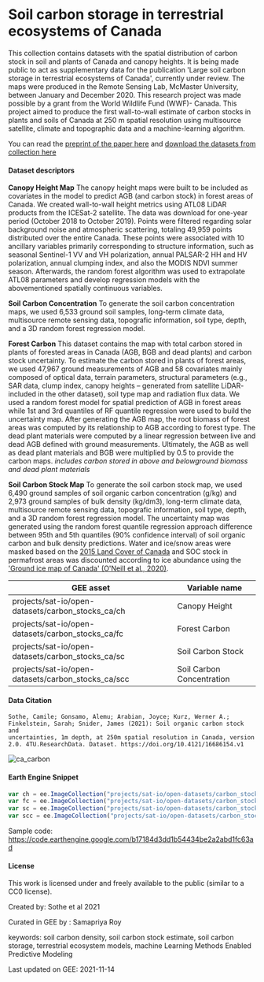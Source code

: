 # Soil carbon storage in terrestrial ecosystems of Canada

This collection contains datasets with the spatial distribution of carbon stock in soil and plants of Canada and canopy heights. It is being made public to act as supplementary data for the publication 'Large soil carbon storage in terrestrial ecosystems of Canada', currently under review.
The maps were produced in the Remote Sensing Lab, McMaster University, between January and December 2020. This research project was made possible by a grant from the World Wildlife Fund (WWF)- Canada. This project aimed to produce the first wall-to-wall estimate of carbon stocks in plants and soils of Canada at 250 m spatial resolution using multisource satellite, climate and topographic data and a machine-learning algorithm.

You can read the [preprint of the paper here](https://www.essoar.org/doi/10.1002/essoar.10507117.2) and [download the datasets from collection here](https://data.4tu.nl/collections/Carbon_storage_and_distribution_in_terrestrial_ecosystems_of_Canada/5421810)

#### Dataset descriptors

**Canopy Height Map**
The canopy height maps were built to be included as covariates in the model to predict AGB (and carbon stock) in forest areas of Canada. We created wall-to-wall height metrics using ATL08 LiDAR products from the ICESat-2 satellite. The data was download for one-year period (October 2018 to October 2019). Points were filtered regarding solar background noise and atmospheric scattering, totaling 49,959 points distributed over the entire Canada. These points were associated with 10 ancillary variables primarily corresponding to structure information, such as seasonal Sentinel-1 VV and VH polarization, annual PALSAR-2 HH and HV polarization, annual clumping index, and also the MODIS NDVI summer season. Afterwards, the random forest algorithm was used to extrapolate ATL08 parameters and develop regression models with the abovementioned spatially continuous variables.

**Soil Carbon Concentration**
To generate the soil carbon concentration maps, we used 6,533 ground soil samples, long-term climate data, multisource remote sensing data, topografic information, soil type, depth, and a 3D random forest regression model.

**Forest Carbon**
This dataset contains the map with total carbon stored in plants of forested areas in Canada (AGB, BGB and dead plants) and carbon stock uncertainty. To estimate the carbon stored in plants of forest areas, we used 47,967 ground measurements of AGB and 58 covariates mainly composed of optical data, terrain parameters, structural parameters (e.g., SAR data, clump index, canopy heights – generated from satellite LiDAR- included in the other dataset), soil type map and radiation flux data. We used a random forest model for spatial prediction of AGB in forest areas while 1st and 3rd quantiles of RF quantile regression were used to build the uncertainty map. After generating the AGB map, the root biomass of forest areas was computed by its relationship to AGB according to forest type. The dead plant materials were computed by a linear regression between live and dead AGB defined with ground measurements. Ultimately, the AGB as well as dead plant materials and BGB were multiplied by 0.5 to provide the carbon maps. *includes carbon stored in above and belowground biomass and dead plant materials*

**Soil Carbon Stock Map**
To generate the soil carbon stock map, we used 6,490 ground samples of soil organic carbon concentration (g/kg) and 2,973 ground samples of bulk density (kg/dm3), long-term climate data, multisource remote sensing data, topografic information, soil type, depth, and a 3D random forest regression model. The uncertainty map was generated using the random forest quantile regression approach difference between 95th and 5th quantiles (90% confidence interval) of soil organic carbon and bulk density predictions. Water and ice/snow areas were masked based on the [2015 Land Cover of Canada](https://open.canada.ca/data/en/dataset/4e615eae-b90c-420b-adee-2ca35896caf6) and SOC stock in permafrost areas was discounted according to ice abundance using the ['Ground ice map of Canada' (O'Neill et al., 2020)](https://doi.org/10.4095/326885).

|GEE asset                                         |Variable name            |
|--------------------------------------------------|-------------------------|
|projects/sat-io/open-datasets/carbon_stocks_ca/ch |Canopy Height            |
|projects/sat-io/open-datasets/carbon_stocks_ca/fc |Forest Carbon            |
|projects/sat-io/open-datasets/carbon_stocks_ca/sc |Soil Carbon Stock        |
|projects/sat-io/open-datasets/carbon_stocks_ca/scc|Soil Carbon Concentration|


#### Data Citation

```
Sothe, Camile; Gonsamo, Alemu; Arabian, Joyce; Kurz, Werner A.; Finkelstein, Sarah; Snider, James (2021): Soil organic carbon stock and
uncertainties, 1m depth, at 250m spatial resolution in Canada, version 2.0. 4TU.ResearchData. Dataset. https://doi.org/10.4121/16686154.v1
```

![ca_carbon](https://user-images.githubusercontent.com/6677629/141673532-bfd657f7-941a-4687-948e-fab97102908b.gif)


#### Earth Engine Snippet

```js
var ch = ee.ImageCollection("projects/sat-io/open-datasets/carbon_stocks_ca/ch");
var fc = ee.ImageCollection("projects/sat-io/open-datasets/carbon_stocks_ca/fc");
var sc = ee.ImageCollection("projects/sat-io/open-datasets/carbon_stocks_ca/sc");
var scc = ee.ImageCollection("projects/sat-io/open-datasets/carbon_stocks_ca/scc");
```

Sample code: https://code.earthengine.google.com/b17184d3dd1b54434be2a2abd1fc63ad


#### License
This work is licensed under and freely available to the public (similar to a CC0 license).

Created by: Sothe et al 2021

Curated in GEE by : Samapriya Roy

keywords: soil carbon density, soil carbon stock estimate, soil carbon storage, terrestrial ecosystem models, machine Learning Methods Enabled Predictive Modeling

Last updated on GEE: 2021-11-14
